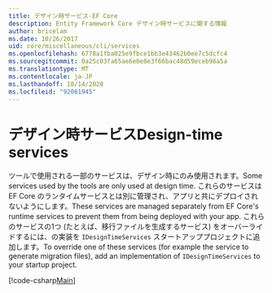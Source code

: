```yaml
---
title: デザイン時サービス-EF Core
description: Entity Framework Core デザイン時サービスに関する情報
author: bricelam
ms.date: 10/26/2017
uid: core/miscellaneous/cli/services
ms.openlocfilehash: 6778a1fba025e9fbce1bb3e43462b0ee7c5dcfc4
ms.sourcegitcommit: 0a25c03fa65ae6e0e0e3f66bac48d59eceb96a5a
ms.translationtype: MT
ms.contentlocale: ja-JP
ms.lasthandoff: 10/14/2020
ms.locfileid: "92061945"
---
```

# <a name="design-time-services"></a><span data-ttu-id="9d937-103">デザイン時サービス</span><span class="sxs-lookup"><span data-stu-id="9d937-103">Design-time services</span></span>

<span data-ttu-id="9d937-104">ツールで使用される一部のサービスは、デザイン時にのみ使用されます。</span><span class="sxs-lookup"><span data-stu-id="9d937-104">Some services used by the tools are only used at design time.</span></span> <span data-ttu-id="9d937-105">これらのサービスは EF Core のランタイムサービスとは別に管理され、アプリと共にデプロイされないようにします。</span><span class="sxs-lookup"><span data-stu-id="9d937-105">These services are managed separately from EF Core's runtime services to prevent them from being deployed with your app.</span></span> <span data-ttu-id="9d937-106">これらのサービスの1つ (たとえば、移行ファイルを生成するサービス) をオーバーライドするには、の実装を `IDesignTimeServices` スタートアッププロジェクトに追加します。</span><span class="sxs-lookup"><span data-stu-id="9d937-106">To override one of these services (for example the service to generate migration files), add an implementation of `IDesignTimeServices` to your startup project.</span></span>

[!code-csharp[Main](../../../../samples/core/Miscellaneous/CommandLine/DesignTimeServices.cs)]
